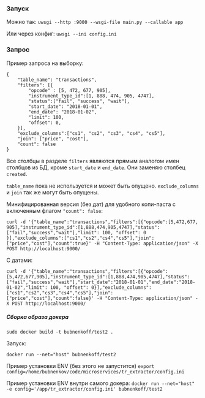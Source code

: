 ### Запуск

Можно так:
`uwsgi --http :9000 --wsgi-file main.py --callable app`

Или через конфиг:
`uwsgi --ini config.ini`

### Запрос

Пример запроса на выборку:
```
{
	"table_name": "transactions",
	"filters": [{
	  	"opcode" : [5, 472, 677, 905],
	  	"instrument_type_id":[1, 888, 474, 905, 4747],
		"status":["fail", "success", "wait"],
		"start_date": "2018-01-01",
		"end_date": "2018-01-02",
		"limit": 100,
		"offset": 0,
	}],
	"exclude_columns":["cs1", "cs2", "cs3", "cs4", "cs5"],
	"join": ["price", "cost"],
	"count": false
}
```

Все столбцы в разделе `filters` являются прямым аналогом имен столбцов из БД, кроме `start_date` и `end_date`. Они заменяю столбец `created`.

`table_name` пока не используется и может быть опущено.
`exclude_columns` и `join` так же могут быть опущены.

Минифицированная версия (без дат) для удобного копи-паста с включенным флагом `"count": false`:
```
curl -d '{"table_name":"transactions","filters":[{"opcode":[5,472,677, 905],"instrument_type_id":[1,888,474,905,4747],"status":["fail","success","wait"],"limit": 100, "offset": 0 }],"exclude_columns":["cs1","cs2","cs4","cs5"],"join":["price","cost"],"count":true}' -H "Content-Type: application/json" -X POST http://localhost:9000/
```
C датами:
```
curl -d '{"table_name":"transactions","filters":[{"opcode":[5,472,677,905],"instrument_type_id":[1,888,474,905,4747],"status":["fail","success","wait"],"start_date":"2018-01-01","end_date":"2018-01-02","limit": 100, "offset": 0}],"exclude_columns":["cs1","cs2","cs3","cs4","cs5"],"join":["price","cost"],"count":false}' -H "Content-Type: application/json" -X POST http://localhost:9000/
```

##### Сборка образа докера

`sudo docker build -t bubnenkoff/test2 .`

Запуск:

`docker run --net="host" bubnenkoff/test2`

Пример установки ENV (без этого не запустится)
`export config=/home/bubnenkov/code/microservices/tr_extractor/config.ini`

Пример установки ENV внутри самого докера:
`docker run --net="host" -e config='/app/tr_extractor/config.ini' bubnenkoff/test2`

